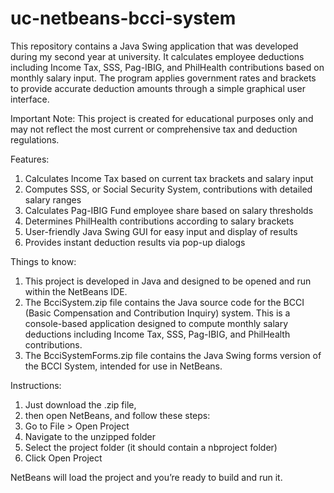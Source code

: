 # uc-netbeans-bcci-system

This repository contains a Java Swing application that was developed during my second year at university. It calculates employee deductions including Income Tax, SSS, Pag-IBIG, and PhilHealth contributions based on monthly salary input. The program applies government rates and brackets to provide accurate deduction amounts through a simple graphical user interface.

Important Note:
This project is created for educational purposes only and may not reflect the most current or comprehensive tax and deduction regulations.

Features:
1. Calculates Income Tax based on current tax brackets and salary input
2. Computes SSS, or Social Security System, contributions with detailed salary ranges
3. Calculates Pag-IBIG Fund employee share based on salary thresholds
4. Determines PhilHealth contributions according to salary brackets
5. User-friendly Java Swing GUI for easy input and display of results
6. Provides instant deduction results via pop-up dialogs

Things to know:
1. This project is developed in Java and designed to be opened and run within the NetBeans IDE.
2. The BcciSystem.zip file contains the Java source code for the BCCI (Basic Compensation and Contribution Inquiry) system. This is a console-based application designed to compute monthly salary deductions including Income Tax, SSS, Pag-IBIG, and PhilHealth contributions.
3. The BcciSystemForms.zip file contains the Java Swing forms version of the BCCI System, intended for use in NetBeans.

Instructions:
1. Just download the .zip file,
2. then open NetBeans, and follow these steps:
3. Go to File > Open Project
4. Navigate to the unzipped folder
5. Select the project folder (it should contain a nbproject folder)
6. Click Open Project

NetBeans will load the project and you’re ready to build and run it.

